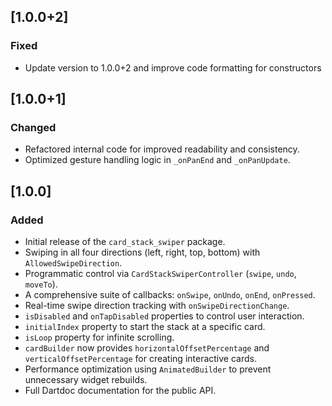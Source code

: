 
## [1.0.0+2]

### Fixed
- Update version to 1.0.0+2 and improve code formatting for constructors

## [1.0.0+1]

### Changed
- Refactored internal code for improved readability and consistency.
- Optimized gesture handling logic in `_onPanEnd` and `_onPanUpdate`.

## [1.0.0]

### Added
- Initial release of the `card_stack_swiper` package.
- Swiping in all four directions (left, right, top, bottom) with `AllowedSwipeDirection`.
- Programmatic control via `CardStackSwiperController` (`swipe`, `undo`, `moveTo`).
- A comprehensive suite of callbacks: `onSwipe`, `onUndo`, `onEnd`, `onPressed`.
- Real-time swipe direction tracking with `onSwipeDirectionChange`.
- `isDisabled` and `onTapDisabled` properties to control user interaction.
- `initialIndex` property to start the stack at a specific card.
- `isLoop` property for infinite scrolling.
- `cardBuilder` now provides `horizontalOffsetPercentage` and `verticalOffsetPercentage` for creating interactive cards.
- Performance optimization using `AnimatedBuilder` to prevent unnecessary widget rebuilds.
- Full Dartdoc documentation for the public API.
